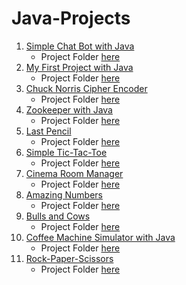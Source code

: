 # Java-Projects

001. [Simple Chat Bot with Java](https://hyperskill.org/projects/113)
     - Project Folder [here](001.%20Simple%20Chat%20Bot)
002. [My First Project with Java](https://hyperskill.org/projects/380)
     - Project Folder [here](002/%20My%20First%20Project%20with%20Java)
003. [Chuck Norris Cipher Encoder](https://hyperskill.org/projects/293)
     - Project Folder [here](003/%20Chuck%20Norris%20Cipher%20Encoder)
004. [Zookeeper with Java](https://hyperskill.org/projects/229)
     - Project Folder [here](004/%20Zookeeper%20with%20Java)
005. [Last Pencil](https://hyperskill.org/projects/341)
     - Project Folder [here](005/%20Last%20Pencil)
006. [Simple Tic-Tac-Toe](https://hyperskill.org/projects/48)
     - Project Folder [here](006/%20Simple%20Tic-Tac-Toe)
007. [Cinema Room Manager](https://hyperskill.org/projects/133)
     - Project Folder [here](007/%20Cinema%20Room%20Manager)
008. [Amazing Numbers](https://hyperskill.org/projects/184)
     - Project Folder [here](008/%20Amazing%20Numbers)
009. [Bulls and Cows](https://hyperskill.org/projects/53)
     - Project Folder [here](009/%20Bulls%20and%20Cows)
010. [Coffee Machine Simulator with Java](https://hyperskill.org/projects/33)
     - Project Folder [here](010/%20Coffee%20Machine%20Simulator)
011. [Rock-Paper-Scissors](https://hyperskill.org/projects/314)
     - Project Folder [here](011/%20Rock-Paper-Scissors)